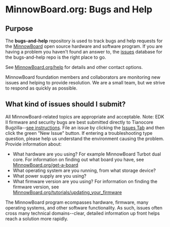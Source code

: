 
# MinnowBoard.org: Bugs and Help

## Purpose

The **bugs-and-help** repository is used to track bugs and help requests for the [MinnowBoard](https://minnowboard.org) open source hardware and software program. If you are having a problem you haven't found an answer to, the [issues](https://github.com/minnowboard-org/bugs-and-help/issues) database for the bugs-and-help repo is the right place to go.

See [MinnowBoard.org/help](https://minnowboard.org/help) for details and other contact options.

MinnowBoard foundation members and collaborators are monitoring new issues and helping to provide resolution. We are a small team, but we strive to respond as quickly as possible.

## What kind of issues should I submit?

All MinnowBoard-related topics are appropriate and acceptable. Note: EDK II firmware and security bugs are best submitted directly to Tianocore Bugzilla--[see instructions](https://github.com/tianocore/tianocore.github.io/wiki/Reporting-Issues). File an issue by clicking the [Issues Tab](https://github.com/minnowboard-org/bugs-and-help/issues) and then click the green "New Issue" button. If entering a troubleshooting type question, please help us understand the environment causing the problem. Provide information about:

* What hardware are you using?
  For example MinnowBoard Turbot dual core. For information on finding out what board you have, see [MinnowBoard.org/get-a-board](https://minnowboard.org/get-a-board)
* What operating system are you running, from what storage device?
* What power supply are you using?
* What firmware version are you using?
  For information on finding the firmware version, see [MinnowBoard.org/tutorials/updating_your_firmware](https://minnowboard.org/tutorials/updating_your_firmware)

The MinnowBoard program ecompasses hardware, firmware, many operating systems, and other software functionality. As such, issues often cross many technical domains--clear, detailed information up front helps reach a solution more rapidly.
